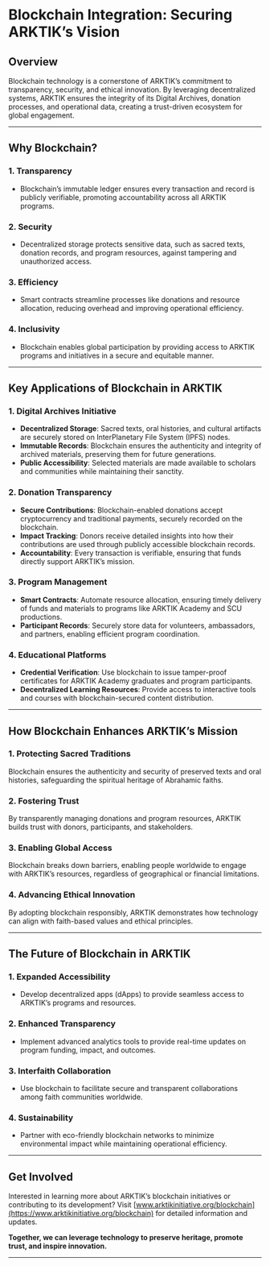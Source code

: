 # **Blockchain Integration: Securing ARKTIK’s Vision**

## **Overview**

Blockchain technology is a cornerstone of ARKTIK’s commitment to transparency, security, and ethical innovation. By leveraging decentralized systems, ARKTIK ensures the integrity of its Digital Archives, donation processes, and operational data, creating a trust-driven ecosystem for global engagement.

---

## **Why Blockchain?**

### **1. Transparency**
- Blockchain’s immutable ledger ensures every transaction and record is publicly verifiable, promoting accountability across all ARKTIK programs.

### **2. Security**
- Decentralized storage protects sensitive data, such as sacred texts, donation records, and program resources, against tampering and unauthorized access.

### **3. Efficiency**
- Smart contracts streamline processes like donations and resource allocation, reducing overhead and improving operational efficiency.

### **4. Inclusivity**
- Blockchain enables global participation by providing access to ARKTIK programs and initiatives in a secure and equitable manner.

---

## **Key Applications of Blockchain in ARKTIK**

### **1. Digital Archives Initiative**
- **Decentralized Storage**: Sacred texts, oral histories, and cultural artifacts are securely stored on InterPlanetary File System (IPFS) nodes.
- **Immutable Records**: Blockchain ensures the authenticity and integrity of archived materials, preserving them for future generations.
- **Public Accessibility**: Selected materials are made available to scholars and communities while maintaining their sanctity.

### **2. Donation Transparency**
- **Secure Contributions**: Blockchain-enabled donations accept cryptocurrency and traditional payments, securely recorded on the blockchain.
- **Impact Tracking**: Donors receive detailed insights into how their contributions are used through publicly accessible blockchain records.
- **Accountability**: Every transaction is verifiable, ensuring that funds directly support ARKTIK’s mission.

### **3. Program Management**
- **Smart Contracts**: Automate resource allocation, ensuring timely delivery of funds and materials to programs like ARKTIK Academy and SCU productions.
- **Participant Records**: Securely store data for volunteers, ambassadors, and partners, enabling efficient program coordination.

### **4. Educational Platforms**
- **Credential Verification**: Use blockchain to issue tamper-proof certificates for ARKTIK Academy graduates and program participants.
- **Decentralized Learning Resources**: Provide access to interactive tools and courses with blockchain-secured content distribution.

---

## **How Blockchain Enhances ARKTIK’s Mission**

### **1. Protecting Sacred Traditions**
Blockchain ensures the authenticity and security of preserved texts and oral histories, safeguarding the spiritual heritage of Abrahamic faiths.

### **2. Fostering Trust**
By transparently managing donations and program resources, ARKTIK builds trust with donors, participants, and stakeholders.

### **3. Enabling Global Access**
Blockchain breaks down barriers, enabling people worldwide to engage with ARKTIK’s resources, regardless of geographical or financial limitations.

### **4. Advancing Ethical Innovation**
By adopting blockchain responsibly, ARKTIK demonstrates how technology can align with faith-based values and ethical principles.

---

## **The Future of Blockchain in ARKTIK**

### **1. Expanded Accessibility**
- Develop decentralized apps (dApps) to provide seamless access to ARKTIK’s programs and resources.

### **2. Enhanced Transparency**
- Implement advanced analytics tools to provide real-time updates on program funding, impact, and outcomes.

### **3. Interfaith Collaboration**
- Use blockchain to facilitate secure and transparent collaborations among faith communities worldwide.

### **4. Sustainability**
- Partner with eco-friendly blockchain networks to minimize environmental impact while maintaining operational efficiency.

---

## **Get Involved**

Interested in learning more about ARKTIK’s blockchain initiatives or contributing to its development? Visit [www.arktikinitiative.org/blockchain](https://www.arktikinitiative.org/blockchain) for detailed information and updates.

**Together, we can leverage technology to preserve heritage, promote trust, and inspire innovation.**

---
